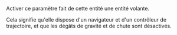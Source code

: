 Activer ce paramètre fait de cette entité une entité volante.

Cela signifie qu'elle dispose d'un navigateur et d'un contrôleur de trajectoire, et que les dégâts de gravité et de chute sont désactivés.